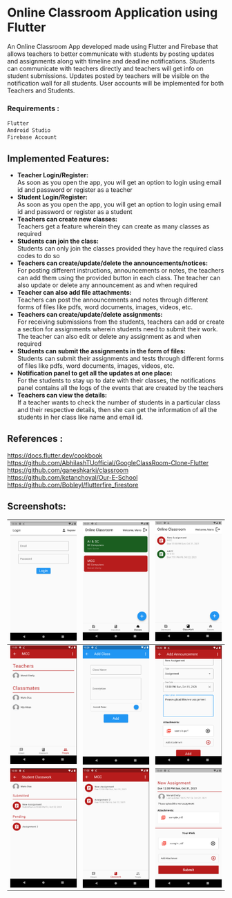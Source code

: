 # Online Classroom Application using Flutter

An Online Classroom App developed made using Flutter and Firebase that allows teachers to better communicate with students by posting updates and assignments along with timeline and deadline notifications. Students can communicate with teachers directly and teachers will get info on student submissions. Updates posted by teachers will be visible on the notification wall for all students. User accounts will be implemented for both Teachers and Students.

### Requirements :
```
Flutter 
Android Studio  
Firebase Account
```

## Implemented Features:
- **Teacher Login/Register:**  
  As soon as you open the app, you will get an option to login using email id and password or register as a teacher
- **Student Login/Register:**  
  As soon as you open the app, you will get an option to login using email id and password or register as a student
- **Teachers can create new classes:**  
  Teachers get a feature wherein they can create as many classes as required
- **Students can join the class:**  
  Students can only join the classes provided they have the required class codes to do so
- **Teachers can create/update/delete the announcements/notices:**  
  For posting different instructions, announcements or notes, the teachers can add them using the provided button in each class. The teacher can also update or delete any announcement as and when required
- **Teacher can also add file attachments:**  
  Teachers can post the announcements and notes through different forms of files like pdfs, word documents, images, videos, etc.
- **Teachers can create/update/delete assignments:**  
  For receiving submissions from the students, teachers can add or create a section for assignments wherein students need to submit their work. The teacher can also edit or delete any assignment as and when required
- **Students can submit the assignments in the form of files:**  
Students can submit their assignments and tests through different forms of files like pdfs, word documents, images, videos, etc.
- **Notification panel to get all the updates at one place:**  
For the students to stay up to date with their classes, the notifications panel contains all the logs of the events that are created by the teachers
- **Teachers can view the details:**  
If a teacher wants to check the number of students in a particular class and their respective details, then she can get the information of all the students in her class like name and email id.

## References :  
https://docs.flutter.dev/cookbook  
https://github.com/AbhilashTUofficial/GoogleClassRoom-Clone-Flutter  
https://github.com/ganeshkarki/classroom  
https://github.com/ketanchoyal/Our-E-School  
https://github.com/Bobleyl/flutterfire_firestore  

## Screenshots:
| <img src="screenshots/login_screen.png" width="250"> | <img src="screenshots/home_screen.png" width="250"> | <img src="screenshots/classwork.png" width="250"> |
|------|-------|-------|
| <img src="screenshots/people_tab.png" width="250"> | <img src="screenshots/add_class.png" width="250"> | <img src="screenshots/add_announcement.png" width="250"> |
| <img src="screenshots/student_submissions.png" width="250"> | <img src="screenshots/assignment_tab.png" width="250"> | <img src="screenshots/assignment_submit.png" width="250"> |
